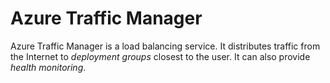 # Azure Traffic Manager
Azure Traffic Manager is a load balancing service. It distributes traffic from the Internet to *deployment groups* closest to the user. It can also provide *health monitoring*. 
